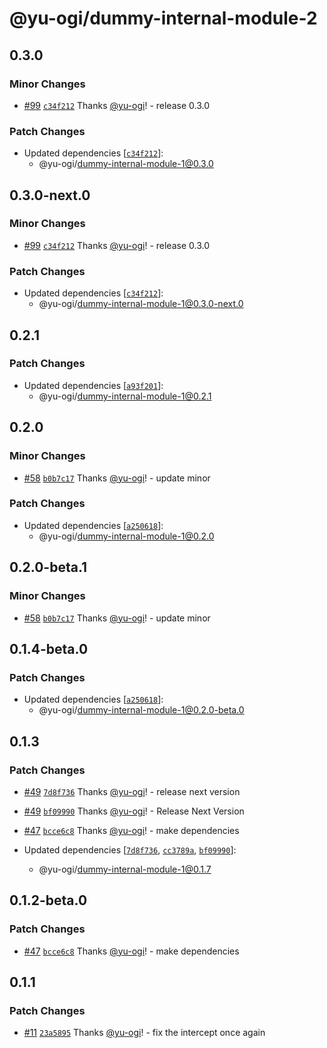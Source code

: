 # @yu-ogi/dummy-internal-module-2

## 0.3.0

### Minor Changes

- [#99](https://github.com/yu-ogi/nx-workspace-minimal/pull/99) [`c34f212`](https://github.com/yu-ogi/nx-workspace-minimal/commit/c34f212e8b74a7da4cf5d935f2cc9699221ae42c) Thanks [@yu-ogi](https://github.com/yu-ogi)! - release 0.3.0

### Patch Changes

- Updated dependencies [[`c34f212`](https://github.com/yu-ogi/nx-workspace-minimal/commit/c34f212e8b74a7da4cf5d935f2cc9699221ae42c)]:
  - @yu-ogi/dummy-internal-module-1@0.3.0

## 0.3.0-next.0

### Minor Changes

- [#99](https://github.com/yu-ogi/nx-workspace-minimal/pull/99) [`c34f212`](https://github.com/yu-ogi/nx-workspace-minimal/commit/c34f212e8b74a7da4cf5d935f2cc9699221ae42c) Thanks [@yu-ogi](https://github.com/yu-ogi)! - release 0.3.0

### Patch Changes

- Updated dependencies [[`c34f212`](https://github.com/yu-ogi/nx-workspace-minimal/commit/c34f212e8b74a7da4cf5d935f2cc9699221ae42c)]:
  - @yu-ogi/dummy-internal-module-1@0.3.0-next.0

## 0.2.1

### Patch Changes

- Updated dependencies [[`a93f201`](https://github.com/yu-ogi/nx-workspace-minimal/commit/a93f201033e7afcb40d3b296b2b25baa9cafec74)]:
  - @yu-ogi/dummy-internal-module-1@0.2.1

## 0.2.0

### Minor Changes

- [#58](https://github.com/yu-ogi/nx-workspace-minimal/pull/58) [`b0b7c17`](https://github.com/yu-ogi/nx-workspace-minimal/commit/b0b7c172be9708d48fd4448616a06e1b180e1dc0) Thanks [@yu-ogi](https://github.com/yu-ogi)! - update minor

### Patch Changes

- Updated dependencies [[`a250618`](https://github.com/yu-ogi/nx-workspace-minimal/commit/a2506188855a38f2481117285ec0cb40eb458825)]:
  - @yu-ogi/dummy-internal-module-1@0.2.0

## 0.2.0-beta.1

### Minor Changes

- [#58](https://github.com/yu-ogi/nx-workspace-minimal/pull/58) [`b0b7c17`](https://github.com/yu-ogi/nx-workspace-minimal/commit/b0b7c172be9708d48fd4448616a06e1b180e1dc0) Thanks [@yu-ogi](https://github.com/yu-ogi)! - update minor

## 0.1.4-beta.0

### Patch Changes

- Updated dependencies [[`a250618`](https://github.com/yu-ogi/nx-workspace-minimal/commit/a2506188855a38f2481117285ec0cb40eb458825)]:
  - @yu-ogi/dummy-internal-module-1@0.2.0-beta.0

## 0.1.3

### Patch Changes

- [#49](https://github.com/yu-ogi/nx-workspace-minimal/pull/49) [`7d8f736`](https://github.com/yu-ogi/nx-workspace-minimal/commit/7d8f7368fe4457dd653e5063edf4f4177d9be99e) Thanks [@yu-ogi](https://github.com/yu-ogi)! - release next version

- [#49](https://github.com/yu-ogi/nx-workspace-minimal/pull/49) [`bf09990`](https://github.com/yu-ogi/nx-workspace-minimal/commit/bf0999090f0f56a80f3ce37566133130d5f4c3dc) Thanks [@yu-ogi](https://github.com/yu-ogi)! - Release Next Version

- [#47](https://github.com/yu-ogi/nx-workspace-minimal/pull/47) [`bcce6c8`](https://github.com/yu-ogi/nx-workspace-minimal/commit/bcce6c8768406b60b89bf6f9a4c244e2055cf076) Thanks [@yu-ogi](https://github.com/yu-ogi)! - make dependencies

- Updated dependencies [[`7d8f736`](https://github.com/yu-ogi/nx-workspace-minimal/commit/7d8f7368fe4457dd653e5063edf4f4177d9be99e), [`cc3789a`](https://github.com/yu-ogi/nx-workspace-minimal/commit/cc3789a729be0a591b1820a40ed5d64ba6040025), [`bf09990`](https://github.com/yu-ogi/nx-workspace-minimal/commit/bf0999090f0f56a80f3ce37566133130d5f4c3dc)]:
  - @yu-ogi/dummy-internal-module-1@0.1.7

## 0.1.2-beta.0

### Patch Changes

- [#47](https://github.com/yu-ogi/nx-workspace-minimal/pull/47) [`bcce6c8`](https://github.com/yu-ogi/nx-workspace-minimal/commit/bcce6c8768406b60b89bf6f9a4c244e2055cf076) Thanks [@yu-ogi](https://github.com/yu-ogi)! - make dependencies

## 0.1.1

### Patch Changes

- [#11](https://github.com/yu-ogi/nx-workspace-minimal/pull/11) [`23a5895`](https://github.com/yu-ogi/nx-workspace-minimal/commit/23a58957ce66d873e9596bd55b9ccfadee80af61) Thanks [@yu-ogi](https://github.com/yu-ogi)! - fix the intercept once again
